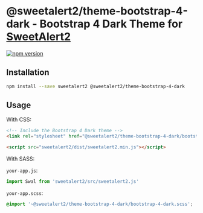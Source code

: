 # @sweetalert2/theme-bootstrap-4-dark - Bootstrap 4 Dark Theme for [SweetAlert2](https://github.com/sweetalert2/sweetalert2)

[![npm version](https://img.shields.io/npm/v/@sweetalert2/theme-bootstrap-4-dark.svg)](https://www.npmjs.com/package/@sweetalert2/theme-bootstrap-4-dark)

Installation
------------

```sh
npm install --save sweetalert2 @sweetalert2/theme-bootstrap-4-dark
```

Usage
-----

With CSS:

```html
<!-- Include the Bootstrap 4 Dark theme -->
<link rel="stylesheet" href="@sweetalert2/theme-bootstrap-4-dark/bootstrap-4-dark.css">

<script src="sweetalert2/dist/sweetalert2.min.js"></script>
```

With SASS:

`your-app.js`:
```js
import Swal from 'sweetalert2/src/sweetalert2.js'
```

`your-app.scss`:
```scss
@import '~@sweetalert2/theme-bootstrap-4-dark/bootstrap-4-dark.scss';
```
